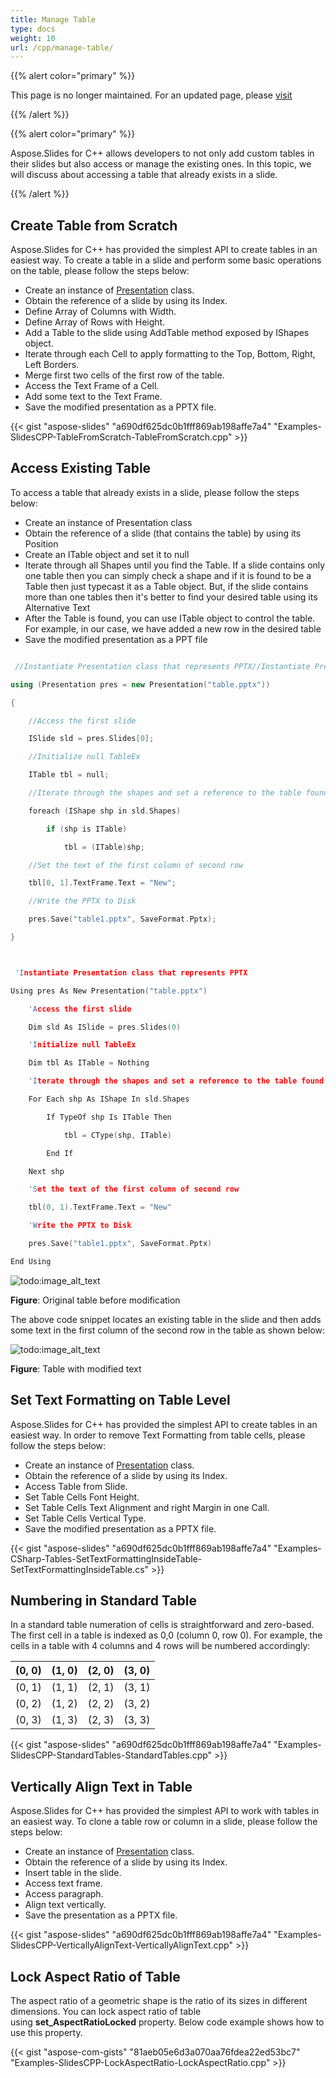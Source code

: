 ```yaml
---
title: Manage Table
type: docs
weight: 10
url: /cpp/manage-table/
---
```



{{% alert color="primary" %}} 

This page is no longer maintained. For an updated page, please [visit](/slides/cpp/adding-updating-and-manipulating-tables/)

{{% /alert %}} 

{{% alert color="primary" %}} 

Aspose.Slides for C++ allows developers to not only add custom tables in their slides but also access or manage the existing ones. In this topic, we will discuss about accessing a table that already exists in a slide.

{{% /alert %}} 


## **Create Table from Scratch**
Aspose.Slides for C++ has provided the simplest API to create tables in an easiest way. To create a table in a slide and perform some basic operations on the table, please follow the steps below:

- Create an instance of [Presentation](http://www.aspose.com/api/net/slides/aspose.slides/presentation) class.
- Obtain the reference of a slide by using its Index.
- Define Array of Columns with Width.
- Define Array of Rows with Height.
- Add a Table to the slide using AddTable method exposed by IShapes object.
- Iterate through each Cell to apply formatting to the Top, Bottom, Right, Left Borders.
- Merge first two cells of the first row of the table.
- Access the Text Frame of a Cell.
- Add some text to the Text Frame.
- Save the modified presentation as a PPTX file.

{{< gist "aspose-slides" "a690df625dc0b1fff869ab198affe7a4" "Examples-SlidesCPP-TableFromScratch-TableFromScratch.cpp" >}}


## **Access Existing Table**
To access a table that already exists in a slide, please follow the steps below:

- Create an instance of Presentation class
- Obtain the reference of a slide (that contains the table) by using its Position
- Create an ITable object and set it to null
- Iterate through all Shapes until you find the Table. If a slide contains only one table then you can simply check a shape and if it is found to be a Table then just typecast it as a Table object. But, if the slide contains more than one tables then it's better to find your desired table using its Alternative Text
- After the Table is found, you can use ITable object to control the table. For example, in our case, we have added a new row in the desired table
- Save the modified presentation as a PPT file


``` cpp

 //Instantiate Presentation class that represents PPTX//Instantiate Presentation class that represents PPTX

using (Presentation pres = new Presentation("table.pptx"))

{

    //Access the first slide

    ISlide sld = pres.Slides[0];

    //Initialize null TableEx

    ITable tbl = null;

    //Iterate through the shapes and set a reference to the table found

    foreach (IShape shp in sld.Shapes)

        if (shp is ITable)

            tbl = (ITable)shp;

    //Set the text of the first column of second row

    tbl[0, 1].TextFrame.Text = "New";

    //Write the PPTX to Disk

    pres.Save("table1.pptx", SaveFormat.Pptx);

}



```


``` cpp

 'Instantiate Presentation class that represents PPTX

Using pres As New Presentation("table.pptx")

	'Access the first slide

	Dim sld As ISlide = pres.Slides(0)

	'Initialize null TableEx

	Dim tbl As ITable = Nothing

	'Iterate through the shapes and set a reference to the table found

	For Each shp As IShape In sld.Shapes

		If TypeOf shp Is ITable Then

			tbl = CType(shp, ITable)

		End If

	Next shp

	'Set the text of the first column of second row

	tbl(0, 1).TextFrame.Text = "New"

	'Write the PPTX to Disk

	pres.Save("table1.pptx", SaveFormat.Pptx)

End Using


```

![todo:image_alt_text](Accessing%20an%20Existing%20Table%20in%20SlideEx-00.png)

**Figure**: Original table before modification

The above code snippet locates an existing table in the slide and then adds some text in the first column of the second row in the table as shown below:

![todo:image_alt_text](Accessing%20an%20Existing%20Table%20in%20SlideEx-002.png)

**Figure**: Table with modified text

## **Set Text Formatting on Table Level**
Aspose.Slides for C++ has provided the simplest API to create tables in an easiest way. In order to remove Text Formatting from table cells, please follow the steps below:

- Create an instance of [Presentation](http://www.aspose.com/api/net/slides/aspose.slides/presentation) class.
- Obtain the reference of a slide by using its Index.
- Access Table from Slide.
- Set Table Cells Font Height.
- Set Table Cells Text Alignment and right Margin in one Call.
- Set Table Cells Vertical Type.
- Save the modified presentation as a PPTX file.

{{< gist "aspose-slides" "a690df625dc0b1fff869ab198affe7a4" "Examples-CSharp-Tables-SetTextFormattingInsideTable-SetTextFormattingInsideTable.cs" >}}


## **Numbering in Standard Table**
In a standard table numeration of cells is straightforward and zero-based. The first cell in a table is indexed as 0,0 (column 0, row 0). For example, the cells in a table with 4 columns and 4 rows will be numbered accordingly:

|**(0, 0)**|**(1, 0)**|**(2, 0)**|**(3, 0)**|
| :- | :- | :- | :- |
|(0, 1)|(1, 1)|(2, 1)|(3, 1)|
|(0, 2)|(1, 2)|(2, 2)|(3, 2)|
|(0, 3)|(1, 3)|(2, 3)|(3, 3)|
{{< gist "aspose-slides" "a690df625dc0b1fff869ab198affe7a4" "Examples-SlidesCPP-StandardTables-StandardTables.cpp" >}}


## **Vertically Align Text in Table**
Aspose.Slides for C++ has provided the simplest API to work with tables in an easiest way. To clone a table row or column in a slide, please follow the steps below:

- Create an instance of [Presentation](http://www.aspose.com/api/net/slides/aspose.slides/presentation) class.
- Obtain the reference of a slide by using its Index.
- Insert table in the slide.
- Access text frame.
- Access paragraph.
- Align text vertically.
- Save the presentation as a PPTX file.

{{< gist "aspose-slides" "a690df625dc0b1fff869ab198affe7a4" "Examples-SlidesCPP-VerticallyAlignText-VerticallyAlignText.cpp" >}}


## **Lock Aspect Ratio of Table**
The aspect ratio of a geometric shape is the ratio of its sizes in different dimensions. You can lock aspect ratio of table using **set_AspectRatioLocked** property. Below code example shows how to use this property.

{{< gist "aspose-com-gists" "81aeb05e6d3a070aa76fdea22ed53bc7" "Examples-SlidesCPP-LockAspectRatio-LockAspectRatio.cpp" >}}
